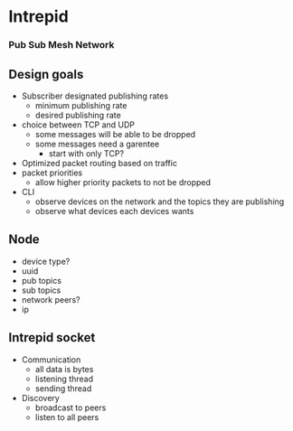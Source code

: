 # Intrepid 
### Pub Sub Mesh Network

## Design goals

  - Subscriber designated publishing rates
    - minimum publishing rate
    - desired publishing rate
  - choice between TCP and UDP
    - some messages will be able to be dropped
    - some messages need a garentee 
      - start with only TCP?
  - Optimized packet routing based on traffic
  - packet priorities
    - allow higher priority packets to not be dropped
  - CLI
    - observe devices on the network and the topics they are publishing
    - observe what devices each devices wants


## Node 
  - device type?
  - uuid
  - pub topics
  - sub topics
  - network peers?
  - ip 

## Intrepid socket
  - Communication
    - all data is bytes
    - listening thread
    - sending thread
  - Discovery 
    - broadcast to peers
    - listen to all peers



